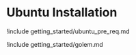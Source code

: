 # Ubuntu Installation

!include getting_started/ubuntu_pre_req.md

!include getting_started/golem.md
